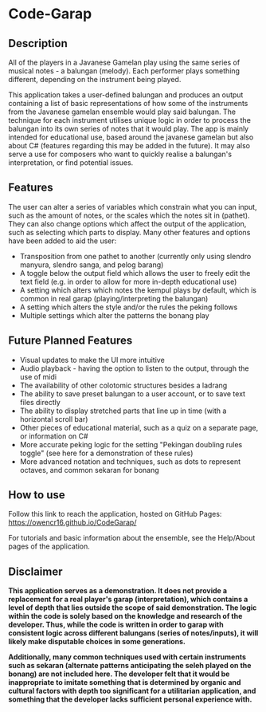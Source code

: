 # Code-Garap

## Description
All of the players in a Javanese Gamelan play using the same series of musical notes - a balungan (melody). Each performer plays something different, depending on the instrument being played.

This application takes a user-defined balungan and produces an output containing a list of basic representations of how some of the instruments from the Javanese gamelan ensemble would play said balungan. The technique for each instrument utilises unique logic in order to process the balungan into its own series of notes that it would play.
The app is mainly intended for educational use, based around the javanese gamelan but also about C# (features regarding this may be added in the future). It may also serve a use for composers who want to quickly realise a balungan's interpretation, or find potential issues.

## Features
The user can alter a series of variables which constrain what you can input, such as the amount of notes, or the scales which the notes sit in (pathet). They can also change options which affect the output of the application, such as selecting which parts to display. Many other features and options have been added to aid the user:

+ Transposition from one pathet to another (currently only using slendro manyura, slendro sanga, and pelog barang)
+ A toggle below the output field which allows the user to freely edit the text field (e.g. in order to allow for more in-depth educational use)
+ A setting which alters which notes the kempul plays by default, which is common in real garap (playing/interpreting the balungan)
+ A setting which alters the style and/or the rules the peking follows
+ Multiple settings which alter the patterns the bonang play

## Future Planned Features
+ Visual updates to make the UI more intuitive
+ Audio playback - having the option to listen to the output, through the use of midi
+ The availability of other colotomic structures besides a ladrang
+ The ability to save preset balungan to a user account, or to save text files directly
+ The ability to display stretched parts that line up in time (with a horizontal scroll bar)
+ Other pieces of educational material, such as a quiz on a separate page, or information on C#
+ More accurate peking logic for the setting "Pekingan doubling rules toggle" (see here for a demonstration of these rules)
+ More advanced notation and techniques, such as dots to represent octaves, and common sekaran for bonang

## How to use
Follow this link to reach the application, hosted on GitHub Pages: https://owencr16.github.io/CodeGarap/

For tutorials and basic information about the ensemble, see the Help/About pages of the application.

## Disclaimer
**This application serves as a demonstration. It does not provide a replacement for a real player's garap (interpretation), which contains a level of depth that lies outside the scope of said demonstration. The logic within the code is solely based on the knowledge and research of the developer. Thus, while the code is written in order to garap with consistent logic across different balungans (series of notes/inputs), it will likely make disputable choices in some generations.**

**Additionally, many common techniques used with certain instruments such as sekaran (alternate patterns anticipating the seleh played on the bonang) are not included here. The developer felt that it would be inappropriate to imitate something that is determined by organic and cultural factors with depth too significant for a utilitarian application, and something that the developer lacks sufficient personal experience with.**
